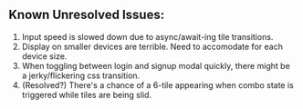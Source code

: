 ## **Known Unresolved Issues:**

1. Input speed is slowed down due to async/await-ing tile transitions.
2. Display on smaller devices are terrible. Need to accomodate for each device size.
3. When toggling between login and signup modal quickly, there might be a jerky/flickering css transition.
4. (Resolved?) There's a chance of a 6-tile appearing when combo state is triggered while tiles are being slid.
